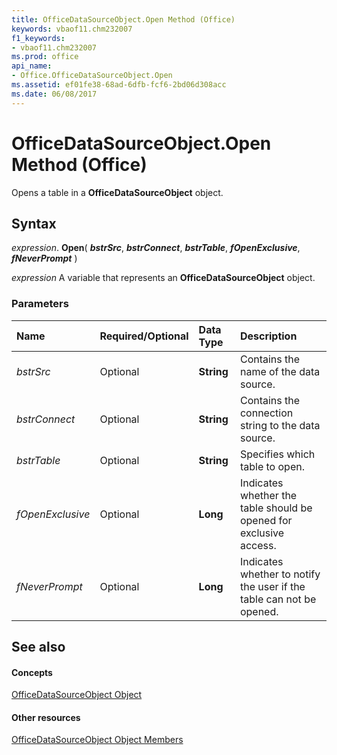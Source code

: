 ```yaml
---
title: OfficeDataSourceObject.Open Method (Office)
keywords: vbaof11.chm232007
f1_keywords:
- vbaof11.chm232007
ms.prod: office
api_name:
- Office.OfficeDataSourceObject.Open
ms.assetid: ef01fe38-68ad-6dfb-fcf6-2bd06d308acc
ms.date: 06/08/2017
---
```



# OfficeDataSourceObject.Open Method (Office)

Opens a table in a  **OfficeDataSourceObject** object.


## Syntax

 _expression_. **Open**( **_bstrSrc_**, **_bstrConnect_**, **_bstrTable_**, **_fOpenExclusive_**, **_fNeverPrompt_** )

 _expression_ A variable that represents an **OfficeDataSourceObject** object.


### Parameters



|**Name**|**Required/Optional**|**Data Type**|**Description**|
|:-----|:-----|:-----|:-----|
| _bstrSrc_|Optional|**String**|Contains the name of the data source.|
| _bstrConnect_|Optional|**String**|Contains the connection string to the data source.|
| _bstrTable_|Optional|**String**|Specifies which table to open.|
| _fOpenExclusive_|Optional|**Long**|Indicates whether the table should be opened for exclusive access.|
| _fNeverPrompt_|Optional|**Long**|Indicates whether to notify the user if the table can not be opened.|

## See also


#### Concepts


[OfficeDataSourceObject Object](officedatasourceobject-object-office.md)
#### Other resources


[OfficeDataSourceObject Object Members](officedatasourceobject-members-office.md)

